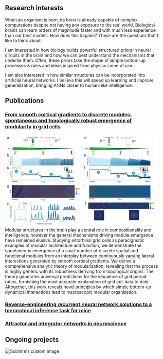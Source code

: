 ## Research interests
When an organism is born, its brain is already capable of complex computations despite not having any exposure to the real world. Biological brains can learn orders of magnitude faster and with much less experience than our best models. How does this happen? These are the questions that I like to think about.

I am interested in how biology builds powerful structured priors in neural circuits in the brain and how we can best understand the mechanisms that underlie them. Often, these priors take the shape of simple bottom-up processes & rules and ideas inspired from physics come of use.

I am also interested in how similar structures can be incorporated into artificial neural networks. I believe this will speed up learning and improve generalization, bringing ANNs closer to human-like intelligence.


## Publications

### <a href = 'https://www.biorxiv.org/content/10.1101/2021.10.28.466284v2?ct='> From smooth cortical gradients to discrete modules: spontaneous and topologically robust emergence of modularity in grid cells </a>
<img src="https://github.com/mikailkhona/mikailkhona.github.io/blob/main/content/gridcellmodules.png?raw=true" width="500" height="300" alt="Sublime's custom image"> 
Modular structures in the brain play a central role in compositionality and intelligence, however the general mechanisms driving module emergence have remained elusive. Studying entorhinal grid cells as paradigmatic examples of modular architecture and function, we demonstrate the spontaneous emergence of a small number of discrete spatial and functional modules from an interplay between continuously varying lateral interactions generated by smooth cortical gradients. We derive a comprehensive analytic theory of modularization, revealing that the process is highly generic with its robustness deriving from topological origins. The theory generates universal predictions for the sequence of grid period ratios, furnishing the most accurate explanation of grid cell data to date. Altogether, this work reveals novel principles by which simple bottom-up dynamical interactions lead to macroscopic modular organization.

### <a href = 'https://papers.nips.cc/paper/2020/file/30f0641c041f03d94e95a76b9d8bd58f-Paper.pdf'> Reverse-engineering recurrent neural network solutions to a hierarchical inference task for mice </a>

### <a href = 'https://arxiv.org/pdf/2112.03978.pdf'> Attractor and integrator networks in neuroscience </a> 

## Ongoing projects
<img src="https://github.com/mikailkhona/mikailkhona.github.io/blob/main/content/visualcortexgrowth/visual_cortex_Exp.pdf?raw=true" width="500" height="300" alt="Sublime's custom image"> 
